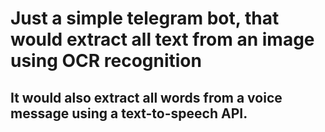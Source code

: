 # Just a simple telegram bot, that would extract all text from an image using OCR recognition
## It would also extract all words from a voice message using a text-to-speech API.
